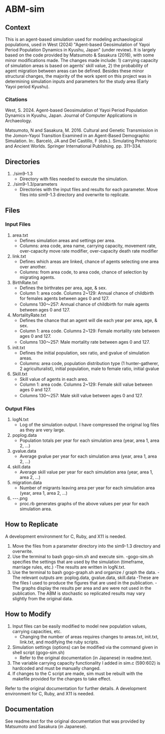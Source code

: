 # ABM-sim
## Context
This is an agent-based simulation used for modeling archaeological populations, used in West (2024) "Agent-based Geosimulation of Yayoi Period Population Dynamics in Kyushu, Japan" (under review). It is largely based on the code provided by Matsumoto & Sasakura (2016), with some minor modifications made. The changes made include: 1) carrying capacity of simulation areas is based on agents' skill value, 2) the probability of agent migration between areas can be defined. Besides these minor structural changes, the majority of the work spent on this project was in determining simulation inputs and parameters for the study area (Early Yayoi period Kyushu).

### Citations
West, S. 2024. Agent-based Geosimulation of Yayoi Period Population Dynamics in Kyushu, Japan. Journal of Computer Applications in Archaeology.

Matsumoto, N and Sasakura, M. 2016. Cultural and Genetic Transmission in the Jomon–Yayoi Transition Examined in an Agent-Based Demographic Simulation. In:. Barceló, JA and Del Castillo, F (eds.). Simulating Prehistoric and Ancient Worlds. Springer International Publishing. pp. 311–334.

## Directories
 1. ./sim9-1.3
    - Directory with files needed to execute the simulation.
 3. ./sim9-1.3/parameters
    - Directories with the input files and results for each parameter. Move files into sim9-1.3 directory and overwrite to replicate.

## Files
### Input Files
 1. area.txt
    - Defines simulation areas and settings per area.
    - Columns: area code, area name, carrying capacity, movement rate, over-capacity move rate modifier, over-capacity death rate modifier
 2. link.txt
    - Defines which areas are linked, chance of agents selecting one area over another.
    - Columns: from area code, to area code, chance of selection by migrating agents.
 3. BirthRate.txt
    - Defines the birthrates per area, age, & sex.
    - Column 1: area code. Columns 2~129: Annual chance of childbirth for females agents between ages 0 and 127.
    - Columns 130〜257: Annual chance of childbirth for male agents between ages 0 and 127.
 4. MortalityRate.txt
    - Defines the chance that an agent will die each year per area, age, & sex.
    - Column 1: area code. Columns 2~129: Female mortality rate between ages 0 and 127.
    - Columns 130〜257: Male mortality rate between ages 0 and 127.
 5. init.txt
    - Defines the initial population, sex ratio, and gvalue of simulation areas.
    - Columms: area code, population distribution type (1 hunter-gatherer, 2 agriculturalist), initial population, male to female ratio, initial gvalue
 6. Skill.txt
    - Skill value of agents in each areɑ.
    - Column 1: area code. Columns 2~129: Female skill value between ages 0 and 127.
    - Columns 130〜257: Male skill value between ages 0 and 127.

### Output Files
 1. logN.txt
    - Log of the simulation output. I have compressed the original log files as they are very large.
 2. poplog.data
    - Population totals per year for each simulation area (year, area 1, area 2, ...)
 3. gvalue.data
    - Average gvalue per year for each simulation area (year, area 1, area 2, ...)
 4. skill.data
    - Average skill value per year for each simulation area (year, area 1, area 2, ...)
 5. migration.data
    - Number of migrants leaving area per year for each simulation area (year, area 1, area 2, ...)
 6. ---.png
    - proc.rb generates graphs of the above values per year for each simulation area.

## How to Replicate
A development environment for C, Ruby, and X11 is needed.
1. Move the files from a parameter directory into the sim9-1.3 directory and overwrite.
2. Use the terminal to bash gogo-sim.sh and execute sim. 
	-gogo-sim.sh specifies the settings that are used by the simulation (timeframe, marriage rules, etc.)
	-The results are written in logN.txt.
3. Use the terminal to bash gogo-graph.sh and organize / graph the data.
	-The relevant outputs are: poplog.data, gvalue.data, skill.data
	-These are the files I used to produce the figures that are used in the publication.
	-The graphs display the results per area and are were not used in the publication.
The ABM is stochastic so replicated results may vary slightly from the original data.

## How to Modify
 1. Input files can be easily modified to model new population values, carrying capacities, etc.
    - Changing the number of areas requires changes to areas.txt, init.txt, link.txt, and modifying the ruby scripts.
 2. Simulation settings (options) can be modified via the command given in shell script (gogo-sim.sh)
    - Refer to the original documentation (in Japanese) in readme.text.
 3. The variable carrying capacity functionality I added in sim.c (590:602) is hardcoded and must be manually changed.
 4. If changes to the C script are made, sim must be rebuilt with the makefile provided for the changes to take effect.

Refer to the original documentation for further details. A development environment for C, Ruby, and X11 is needed.

## Documentation
See readme.text for the original documentation that was provided by Matsumoto and Sasakura (in Japanese).
